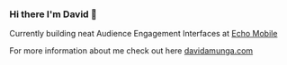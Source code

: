 ### Hi there I'm David 👋

Currently building neat Audience Engagement Interfaces at [Echo Mobile](https://echomobile.io) 

For more information about me check out here [davidamunga.com](https://davidamunga.com)


<!--
**DavidAmunga/DavidAmunga** is a ✨ _special_ ✨ repository because its `README.md` (this file) appears on your GitHub profile.

Here are some ideas to get you started:

- 🔭 I’m currently working on ...
- 🌱 I’m currently learning ...
- 👯 I’m looking to collaborate on ...
- 🤔 I’m looking for help with ...
- 💬 Ask me about ...
- 📫 How to reach me: ...
- 😄 Pronouns: ...
- ⚡ Fun fact: ...
-->
